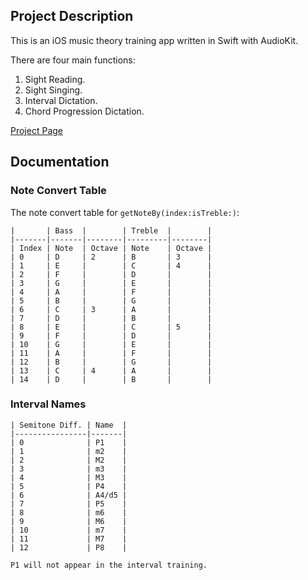 ## Project Description
This is an iOS music theory training app written in Swift with AudioKit.

There are four main functions:
1. Sight Reading.
2. Sight Singing.
3. Interval Dictation.
4. Chord Progression Dictation.

[Project Page](http://shinerightstudio.com/music-training)


## Documentation
### Note Convert Table
The note convert table for `getNoteBy(index:isTreble:)`:

    |       | Bass  |        | Treble  |        |
    |-------|-------|--------|---------|--------|
    | Index | Note  | Octave | Note    | Octave |
    | 0     | D     | 2      | B       | 3      |
    | 1     | E     |        | C       | 4      |
    | 2     | F     |        | D       |        |
    | 3     | G     |        | E       |        |
    | 4     | A     |        | F       |        |
    | 5     | B     |        | G       |        |
    | 6     | C     | 3      | A       |        |
    | 7     | D     |        | B       |        |
    | 8     | E     |        | C       | 5      |
    | 9     | F     |        | D       |        |
    | 10    | G     |        | E       |        |
    | 11    | A     |        | F       |        |
    | 12    | B     |        | G       |        |
    | 13    | C     | 4      | A       |        |
    | 14    | D     |        | B       |        |
    
### Interval Names
    | Semitone Diff. | Name  |
    |----------------|-------|
    | 0              | P1    |
    | 1              | m2    |
    | 2              | M2    |
    | 3              | m3    |
    | 4              | M3    |
    | 5              | P4    |
    | 6              | A4/d5 |
    | 7              | P5    |
    | 8              | m6    |
    | 9              | M6    |
    | 10             | m7    |
    | 11             | M7    |
    | 12             | P8    |
    
    P1 will not appear in the interval training.
